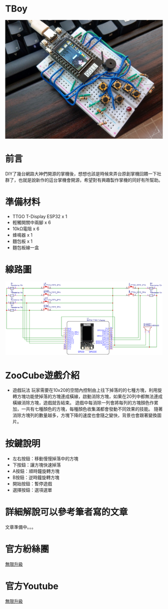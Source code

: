 # TBoy
![alt TBoy](https://github.com/channel2007/TBoy_ZooCube/blob/master/art/TBoy.jpeg "TBoy")

# 前言
DIY了幾台網路大神們開源的掌機後，想想也該是時候來弄台原創掌機回饋一下社群了，也就是說新作的這台掌機會開源，希望對有興趣製作掌機的同好有所幫助。

# 準備材料
* TTGO T-Display ESP32 x  1
* 輕觸開關中兩腳 x 6
* 10kΩ電阻 x 6
* 蜂鳴器 x 1
* 麵包板 x 1
* 麵包板線一盒

# 線路圖
![alt TBoy](https://github.com/channel2007/TBoy_ZooCube/blob/master/art/Schematic_TBoy.png "TBoy")

# ZooCube遊戲介紹
* 遊戲玩法
玩家需要在10x20的空間內控制由上往下掉落的的七種方塊，利用旋轉方塊功能使掉落的方塊連成橫線，啟動消除方塊，如果在20列中都無法連成橫線消除方塊，遊戲就告結束。
遊戲中每消除一列會將每列的方塊顏色作累加，一共有七種顏色的方塊，每種顏色收集滿都會發動不同效果的技能。
隨著消除方塊列的數量越多，方塊下降的速度也會隨之變快，背景也會跟著變換圖片。

# 按鍵說明
* 左右按鈕：移動慢慢掉落中的方塊
* 下按鈕：讓方塊快速掉落
* A按鈕：順時鐘旋轉方塊
* B按鈕：逆時鐘旋轉方塊
* 開始按鈕：暫停遊戲
* 選擇按鈕：選項選單

# 詳細解說可以參考筆者寫的文章
文章準備中。。。

# 官方紛絲團 
[無限升級](https://www.facebook.com/unlimited.upgrade/posts/2840132506240869?notif_id=1617421138749926&notif_t=page_post_reaction&ref=notif)

# 官方Youtube
[無限升級](https://www.youtube.com/channel/UC4reRKznNk1CcjZfxKUdMuw)

